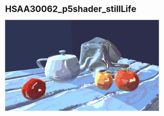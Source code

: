 # HSAA30062_p5shader_stillLife

![image](https://github.com/yunchen-lee/HSAA30062_p5shader_stillLife/blob/main/images/9_secondLightcolor.png)
